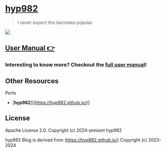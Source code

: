 [hyp982]([https://hyp982.github.io/])
================================

> I never expect this becomes popular.

![](http://huangxuan.me/img/blog-desktop.jpg)


[User Manual 👉](_doc/Manual.md)
--------------------------------------------------





### Interesting to know more? Checkout the [full user manual](_doc/Manual.md)!


Other Resources
---------------

Ports
- [**hyp982**][(https://hyp982.github.io/)]

License
-------

Apache License 2.0.
Copyright (c) 2024-present hyp982

hyp982 Blog is derived from (https://hyp982.github.io/)
Copyright (c) 2023-2024 

